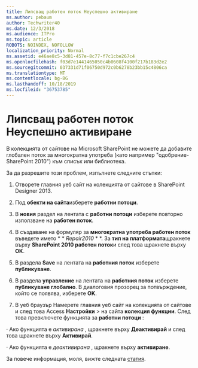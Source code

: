 ```yaml
---
title: Липсващ работен поток Неуспешно активиране
ms.author: pebaum
author: Techwriter40
ms.date: 12/3/2018
ms.audience: ITPro
ms.topic: article
ROBOTS: NOINDEX, NOFOLLOW
localization_priority: Normal
ms.assetid: e46ae8c5-3d81-457e-8c77-f7c1cbe267c4
ms.openlocfilehash: f03d7e1441465050c4b0608f4100f217b183d2e2
ms.sourcegitcommit: 037331d71f06750d972c0b6278b23bb15c4806ca
ms.translationtype: MT
ms.contentlocale: bg-BG
ms.lasthandoff: 10/18/2019
ms.locfileid: "36753785"
---
```

# <a name="missing-workflow-failed-to-activate"></a>Липсващ работен поток Неуспешно активиране

В колекцията от сайтове на Microsoft SharePoint не можете да добавите глобален поток за многократна употреба (като например "одобрение-SharePoint 2010") към списък или библиотека.
  
За да разрешите този проблем, изпълнете следните стъпки: 
  
1. Отворете главния уеб сайт на колекцията от сайтове в SharePoint Designer 2013.
  
2. Под **обекти на сайта**изберете **работни потоци**. 
  
3. В **новия** раздел на лентата с **работни потоци** изберете повторно използване на **работен поток**. 
  
4. В създаване на формуляр за **многократна употреба работен поток** въведете името * * *Repair2010* * *. За **тип на платформата**щракнете върху **SharePoint 2010 работен поток**и след това щракнете върху **OK**. 
  
1. В раздела **Save** на лентата на **работния поток** изберете **публикуване**. 
  
2. В раздела **управление** на лентата на **работния поток** изберете **публикуване глобално**. В диалоговия прозорец за потвърждение, който се появява, изберете **OK**. 
  
3. В уеб браузър Намерете главния уеб сайт на колекцията от сайтове и след това Access **Настройки** \> на сайта **колекция функции**. След това превключете функцията за **работни потоци** : 
  
· Ако функцията е *активирана* , щракнете върху **Деактивирай** и след това щракнете върху **Активирай**. 
  
· Ако функцията е *деактивирана* , щракнете върху **активиране**. 
  
За повече информация, моля, вижте следната [статия](https://go.microsoft.com/fwlink/?linkid=2047770&amp;clcid=0x409).
  


